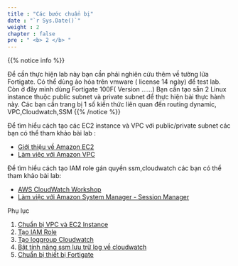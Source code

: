 ```yaml
---
title : "Các bước chuẩn bị"
date : "`r Sys.Date()`"
weight : 2
chapter : false
pre : " <b> 2 </b> "
---
```


{{% notice info %}}

Để cần thực hiện lab này bạn cần phải nghiên cứu thêm về tường lửa Fortigate. Có thể dùng ảo hóa trên vmware ( license 14 ngày) để test lab. Còn ở đây mình dùng Fortigate 100F( Version ……)
Bạn cần tạo sẵn 2 Linux instance thuộc public subnet và private subnet để thực hiện bài thực hành này.
Các bạn cần trang bị 1 số kiến thức liên quan đến routing dynamic, VPC,Cloudwatch,SSM
{{% /notice %}}

Để tìm hiểu cách tạo các EC2 instance và VPC với public/private subnet các bạn có thể tham khảo bài lab :
  - [Giới thiệu về Amazon EC2](https://000004.awsstudygroup.com/vi/)
  - [Làm việc với Amazon VPC](https://000003.awsstudygroup.com/vi/)

Để tìm hiểu cách tạo IAM role gán quyền ssm,cloudwatch các bạn có thể tham khảo bài lab:
  - [AWS CloudWatch Workshop](https://000008.awsstudygroup.com/)
  - [Làm việc với Amazon System Manager - Session Manager](https://000058.awsstudygroup.com/vi/)

Phụ lục
1. [Chuẩn bị VPC và EC2 Instance](2.1-createvpc_ec2/)
2. [Tạo IAM Role](2.2-createiamrole/)
3. [Tạo loggroup Cloudwatch](2.3-createloggroup/)
4. [Bật tính năng ssm lưu trữ log về cloudwatch](2.4-enablelogssm/)
5. [Chuẩn bị thiết bị Fortigate](2.5-fortigate/)